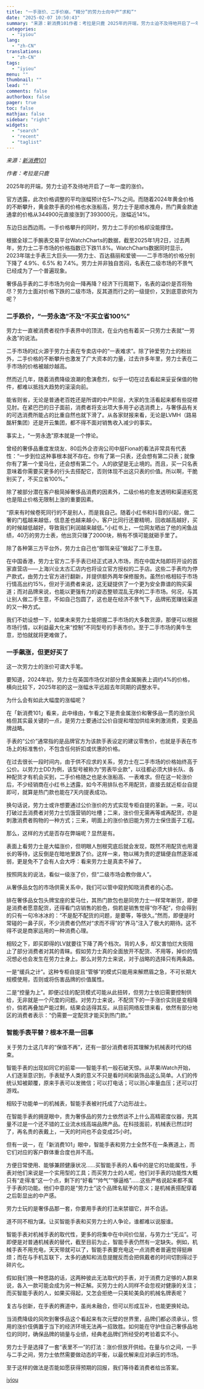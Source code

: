 ```yaml
---
title: "一手涨价、二手价崩，“精分”的劳力士向中产“求和”"
date: "2025-02-07 10:50:43"
summary: "来源：新消费101作者：考拉是只鹿 2025年的开端，劳力士迫不及待地开启了一年一度的涨价。官方透露..."
categories:
  - "iyiou"
lang:
  - "zh-CN"
translations:
  - "zh-CN"
tags:
  - "iyiou"
menu: ""
thumbnail: ""
lead: ""
comments: false
authorbox: false
pager: true
toc: false
mathjax: false
sidebar: "right"
widgets:
  - "search"
  - "recent"
  - "taglist"
---
```


*来源：*[*新消费101*](https://mp.weixin.qq.com/s/r4_3vGWtG9sslXOsdFbFDA)

*作者：考拉是只鹿*

2025年的开端，劳力士迫不及待地开启了一年一度的涨价。

官方透露，此次价格调整的平均涨幅预计在5~7%之间。而随着2024年黄金价格的不断攀升，黄金款手表的价格也水涨船高，劳力士于是顺水推舟，热门黄金款迪通拿的价格从344900元直接涨到了393000元，涨幅近14%。

东边日出西边雨。一手价格攀升的同时，劳力士二手的价格却没能撑住。

根据全球二手腕表交易平台WatchCharts的数据，截至2025年1月2日，过去两年，劳力士二手市场的价格指数已下跌11.8%。WatchCharts数据同时显示，2023年瑞士手表三大巨头——劳力士、百达翡丽和爱彼——二手市场的价格分别下降了 4.9%、6.5% 和 7.4%。劳力士并非独自苦闷，名表在二级市场的不景气已经成为了一个普遍现象。

奢侈品手表的二手市场为何会一降再降？经济下行周期下，名表的溢价是否将殆尽？劳力士面对价格下跌的二级市场，反其道而行之的一级提价，又到底意欲何为呢？

### **二手跌价，“一劳永逸”不及“不买立省100%”**

劳力士一直被消费者视作手表界中的顶流，在业内也有着买一只劳力士表就“一劳永逸”的说法。

二手市场的红火源于劳力士表在专卖店中的“一表难求”。除了钟爱劳力士的粉丝外，二手价格的不断攀升也激发了广大资本的力量，过去许多年里，劳力士表在二手市场的价格被越炒越高。

然而近几年，随着消费降级浪潮的愈演愈烈，似乎一切在过去看起来妥妥保值的物件，都难以抵挡大趋势的滚滚向前。

能省则省，无论是普通老百姓还是所谓的中产阶层，大家的生活看起来都有些捉襟见肘。在紧巴巴的日子面前，消费者将支出项大多用于必选消费上，与奢侈品有关的可选消费所能占的比重自然也就下滑了。从各家财报来看，无论是LVMH（路易酩轩集团）还是开云集团，都不得不面对销售收入减少的事实。

事实上，“一劳永逸”原本就是一个悖论。

曾经的奢侈品重度发烧友、80后外企咨询公司中层Fiona的看法非常具有代表性：“一步到位这种事根本就不存在。你有了第一只表，还会想有第二只表；就像你有了第一个爱马仕，还会想有第二个。人的欲望是无止境的。而且，买一只名表意味着你需要买更多的行头去搭配它，否则体现不出这只表的价值。所以啊，干脆别买了，不买立省100%。”

除了被部分潜在客户极简掉奢侈品消费的因素外，二级价格的愈发透明和渠道拓宽也是阻止价格无限制上涨的重要因素。

“原来有时候卷死同行的不是别人，而是我自己。随着小红书和抖音的兴起，做二奢的门槛越来越低，信息差也越来越小，客户比同行还要精明，回收越高越好，买的时候越低越好，导致我们利润越来越低。”小红书上，一位网友晒出了他的闲鱼战绩，40万的劳力士表，他出货只赚了2000块，稍有不慎可能就砸手里了。

除了各种第三方平台外，劳力士自己也“御驾亲征”做起了二手生意。

在中国香港，劳力士官方二手手表已经正式进入市场，而在中国大陆即将开设的首家直营店——上海兴业太古汇店内也将设立官方授权的二手店。这些二手表均为停产款式，由劳力士官方进行翻新，并提供额外两年保修服务。虽然价格相较于市场行情高出约15%，但对于消费者来说，这无疑提供了一个更为安全靠谱的购买渠道；而对品牌来说，也能以更强有力的姿态整顿混乱无序的二手市场。何况，与其让别人做二手生意，不如自己包圆了，这也是在经济不景气下，品牌拓宽赚钱渠道的又一种方式。

我们不妨设想一下，如果未来劳力士能把握二手市场的大多数货源，那便可以根据市场行情，以利益最大化来“控制”不同型号的手表市价。至于二手市场的黄牛生意，恐怕就就将更难做了。

### **一手飙涨，但更好买了**

这一次劳力士的涨价可谓大手笔。

要知道，2024年初，劳力士在英国市场仅对部分贵金属腕表上调约4%的价格，横向比较下，2025年初的这一涨幅水平远超去年同期的调整水平。

为什么会有如此大幅度的涨幅呢？

在「新消费101」看来，此中缘由，乍看之下是贵金属涨价和奢侈品一贯的涨价风格但其实最关键的一点，是劳力士要通过公价自提和增加供给来刺激消费，变更品牌战略。

手表的“公价”通常指的是品牌官方为该款手表设定的建议零售价，也就是手表在市场上的标准售价，不包含任何折扣或优惠的价格。

在过去很长一段时间内，由于供不应求的关系，劳力士在二手市场的价格始终高于公价。以劳力士DD为例，该型号被称为“劳表毕业款”，以往都必须大排长队、各种配货才有机会买到，二手价格随之也是水涨船高、一表难求。但在这一轮涨价后，不少经销商在小红书上透露，如今不用排队也不用配货，直接去就近柜台自提即可，就算是热门款也能在7天内提表成功。

换句话说，劳力士或许想要通过公价涨价的方式实现专柜自提的革新。一来，可以打破过去消费者对劳力士饥饿营销的吐槽；二来，涨价但无需再等或再配货，亦是刺激消费者购物的一种方式；三来，明面上的涨价依旧能为劳力士保住面子工程。

那么，这样的方式是否存在弊端呢？显然是有。

表面上看劳力士是大幅涨价，但明眼人刨根究底后就会发现，既然不用配货也用漫长的等待，这反倒是在暗地里跌了价。这样一来，物以稀为贵的逻辑便自然逐渐减弱，更是免不了会有人会大呼：看来劳力士是真卖不掉了。

按照网友的说法，看似一级涨了价，但“二级市场会教你做人”。

从奢侈品女包的市场供需关系中，我们可以管中窥豹知晓消费者的心态。

排在奢侈品女包头牌宝座的爱马仕，其热门款包也是同劳力士一样常年断货，即便是消费者愿意配货，还得看门店销售的脸色，倘若是销售觉得“你不配”，你会得到的只有一句冷冰冰的：“不是配不配货的问题，是要等，等很久。”然而，即便是时常碰的一鼻子灰，不少消费者仍然对“求而不得”的“养马”注入了极大的期待。这不得不说是商家运用的一种消费心理。

相较之下，即买即得的LV就要往下降了两个档次。背的人多，却又害怕烂大街阻止了部分消费者对其的青睐。假如劳力士真的全面放开不配货、不用等，掉价的情况想必也会发生在劳力士身上。那么对劳力士来说，对于战略的选择只有两条路。

一是“缓兵之计”。这种专柜自提且“管够”的模式只能用来解燃眉之急，不可长期大规模使用，否则或将伤害品牌的价值属性。

二是“控量为上”。即便过往的配货模式可能从此扭转，但劳力士依旧需要控制供给，无非就是一个尺度的问题。对劳力士来说，不配货下的一手涨价实则是变相降价，倘若再叠加产能过剩，结果会适得其反。从目前网络反馈来看，依然有部分地区的消费者表示：“仍需要一定配货才能买到热门款。”

### **智能手表平替？根本不是一回事**

关于劳力士这几年的“保值不再”，还有一部分消费者将其理解为机械表时代的结束。

智能手表的出现如同它的前辈——智能手机一般石破天惊。从苹果iWatch开始，人们逐渐意识到，手表赋予人类的意义不只是看时间和装饰品这么简单。人们的传统认知被颠覆，原来手表可以发微信；可以打电话；可以测心率量血压；还可以打游戏。

相较于功能单一的机械表，智能手表被衬托成了六边形战士。

在智能手表的拥趸眼中，贵为奢侈品的劳力士依然谈不上什么高精密度仪器，充其量不过是一个还不错的工业流水线高端品牌产品。在科技面前，机械表已然过时了，再名贵的表戴上，一天的时间也不会变成25小时。

但有一说一，在「新消费101」眼中，智能手表和劳力士全然不在一条赛道上，而它们对应的客户群体重合度也并不高。

方便日常使用、能够兼顾健康状况……买智能手表的人看中的是它的功能属性，手表对他们来说是一个实用型的工具；而买劳力士的人呢，他们对手表的功能性大概只有“走得准”这一个点，剩下的“好看”“帅气”“够逼格”……这些严格说起来都不属于手表的功能。他们中意的是“劳力士”这个品牌名赋予的意义；是机械表搭配穿着之后彰显出的中产感。

劳力士玩的是奢侈品那一套，你要用手表的打法来禁锢它，并不合适。

道不同不相为谋。让买智能手表和买劳力士的人争论，谁都难以说服谁。

智能手表对机械手表的取代性，更多的将集中在中间价位层，与劳力士“无瓜”。可即便是对普通机械表的替代，截至目前为止，智能手表仍然有一定缺失。例如，机械手表不用充电，天天带就可以了，智能手表要充电这一点消费者普遍觉得挺麻烦；而在与手机互联下，太多的通知和消息提醒反而会把佩戴者的时间切割得过于碎片化。

假如我们换一种思路的话，这两种彼此无法取代的手表，对于消费力足够的人群来说，各入一款可能会成为另一种正解。买劳力士的人同样不会忽视对健康的关注；而买智能手表的人，如果买得起，又怎会拒绝一只美轮美奂的机械名牌表呢？

复古与创新，在手表的赛道中，虽尚未融合，但可以形成互补，也能更换轮动。

当消费降级的风吹到奢侈品这个看起来有次元壁的世界里，品牌们都必须承认，惯用的涨价伎俩置于当下的经济环境无法再一招致胜。如何能在守护住自己奢侈品地位的同时，确保品牌的销量与业绩，经典老品牌们所经受的考验着实不小。

劳力士于是选择了一套“表里不一”的打法：涨价但放开供给。在量与价之间，一手与二手之间，劳力士依然需要做动态的平衡，以最优解来应对承压的市场。

至于这样的做法是否能如愿获得预期的回报，我们等待着消费者给出答案。

[iyiou](https://www.iyiou.com/news/202502071089672)
